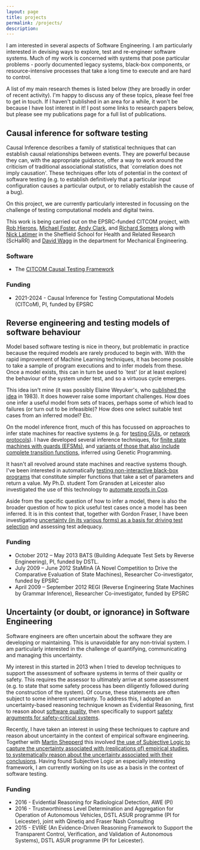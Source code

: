 ```yaml
---
layout: page
title: projects
permalink: /projects/
description:
---
```


I am interested in several aspects of Software Engineering. I am particularly interested in devising ways to explore, test and re-engineer software systems. Much of my work is concerned with systems that pose particular problems - poorly documented legacy systems, black-box components, or resource-intensive processes that take a long time to execute and are hard to control.

A list of my main research themes is listed below (they are broadly in order of recent activity). I'm happy to discuss any of these topics, please feel free to get in touch. If I haven't published in an area for a while, it won't be because I have lost interest in it! I post some links to research papers below, but please see my publications page for a full list of publications.

## Causal inference for software testing

Causal Inference describes a family of statistical techniques that can establish causal relationships between events. They are powerful because they can, with the appropriate guidance, offer a way to work around the criticism of traditional associational statistics, that `correlation does not imply causation'. These techniques offer lots of potential in the context of software testing (e.g. to establish definitively that a particular input configuration causes a particular output, or to reliably establish the cause of a bug).

On this project, we are currently particularly interested in focussing on the challenge of testing computational models and digital twins. 

This work is being carried out on the EPSRC-funded CITCOM project, with [Rob Hierons](https://robhierons.github.io/), [Michael Foster](http://staffwww.dcs.shef.ac.uk/people/M.Foster/), [Andy Clark](https://github.com/AndrewC19), and [Richard Somers](https://richardsomers.dev/) along with [Nick Latimer](https://www.sheffield.ac.uk/scharr/people/staff/nicholas-latimer) in the Sheffield School for Health and Related Research (ScHaRR) and [David Wagg](https://www.sheffield.ac.uk/mecheng/people/academic/david-wagg) in the department for Mechanical Engineering. 

### Software

* The [CITCOM Causal Testing Framework](https://github.com/CITCOM-project/CausalTestingFramework)

### Funding

* 2021-2024 - Causal Inference for Testing Computational Models (CITCoM), PI, funded by EPSRC 


## Reverse engineering and testing models of software behaviour

Model based software testing is nice in theory, but problematic in practice because the required models are rarely produced to begin with. With the rapid improvement of Machine Learning techniques, it has become possible to take a sample of program executions and to infer models from these. Once a model exists, this can in turn be used to `test' (or at least explore) the behaviour of the system under test, and so a virtuous cycle emerges.

This idea isn't mine (it was possibly Elaine Weyuker's, who [published the idea](https://dl.acm.org/doi/pdf/10.1145/69575.357231) in 1983). It does however raise some important challenges. How does one infer a useful model from sets of traces, perhaps some of which lead to failures (or turn out to be infeasible)? How does one select suitable test cases from an inferred model? Etc.

On the model inference front, much of this has focussed on approaches to infer state machines for reactive systems (e.g. for [testing GUIs](https://eprints.whiterose.ac.uk/157156/8/AITest_2020_paper_21__2_.pdf), or [network protocols](http://opendl.ifip-tc6.org/db/conf/pts/ictss2010/WalkinshawBDP10.pdf)). I have developed several inference techniques, for [finite state machines with guards (EFSMs)](https://link.springer.com/article/10.1007/s10664-015-9367-7), and [variants of those that also include complete transition functions](https://eprints.whiterose.ac.uk/127869/1/ICSME2016FinalSubmission.pdf), inferred using Genetic Programming.

It hasn't all revolved around state machines and reactive systems though. I've been interested in automatically [testing non-interactive black-box programs](https://leicester.figshare.com/articles/conference_contribution/Black-Box_Test_Generation_from_Inferred_Models/10170242) that constitute simpler functions that take a set of parameters and return a value. My Ph.D. student Tom Gransden at Leicester also investigated the use of this technology to [automate proofs in Coq](https://arxiv.org/pdf/1505.07987.pdf). 

Aside from the specific question of how to infer a model, there is also the broader question of how to pick useful test cases once a model has been inferred. It is in this context that, together with Gordon Fraser, I have been investigating [uncertainty (in its various forms) as a basis for driving test selection](https://arxiv.org/pdf/1608.03181.pdf) and assessing test adequacy.

### Funding

* October 2012 – May 2013 BATS (Building Adequate Test Sets by Reverse Engineering), PI, funded by DSTL.
* July 2009 – June 2012	StaMInA (A Novel Competition to Drive the Comparative Evaluation of State Machines), Researcher Co-investigator, funded by EPSRC
* April 2009 – September 2012 REGI (Reverse Engineering State Machines by Grammar Inference), Researcher Co-investigator, funded by EPSRC


## Uncertainty (or doubt, or ignorance) in Software Engineering

Software engineers are often uncertain about the software they are developing or maintaining. This is unavoidable for any non-trivial system. I am particularly interested in the challenge of quantifying, communicating and managing this uncertainty. 

My interest in this started in 2013 when I tried to develop techniques to support the assessment of software systems in terms of their quality or safety. This requires the assessor to ultimately arrive at some assessment (e.g. to state that some safety process has been diligently followed during the construction of the system).  Of course, these statements are often subject to some inherent uncertainty. To address this, I adopted an uncertainty-based reasoning technique known as Evidential Reasoning, first to reason about [software quality](https://leicester.figshare.com/articles/conference_contribution/Using_Evidential_Reasoning_to_Make_Qualified_Predictions_of_Software_Quality/10155845), then specifically to support [safety arguments for safety-critical systems](https://ieeexplore.ieee.org/stamp/stamp.jsp?arnumber=7381846).

Recently, I have taken an interest in using these techniques to capture and reason about uncertainty in the context of empirical software engineering. Together with [Martin Shepperd](https://www.brunel.ac.uk/people/martin-shepperd) this involved [the use of Subjective Logic to capture the uncertainty associated with (replications of) empirical studies, to systematically reason about the uncertainty associated with their conclusions](https://dl.acm.org/doi/abs/10.1145/3383219.3383234). Having found Subjective Logic an especially interesting framework, I am currently working on its use as a basis in the context of software testing.

### Funding

* 2016 - Evidential Reasoning for Radiological Detection, AWE (PI)
* 2016 - Trustworthiness Level Determination and Aggregation for Operation of Autonomous Vehicles, DSTL ASUR programme (PI for Leicester), joint with Qinetiq and Fraser Nash Consulting
* 2015 - EVIRE (An Evidence-Driven Reasoning Framework to Support the Transparent Control, Verification, and Validation of 	Autonomous Systems), DSTL ASUR programme (PI for Leicester).
